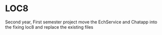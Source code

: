 # LOC8
Second year, First semester project
move the EchService and Chatapp into the fixing loc8 and replace the existing files 
